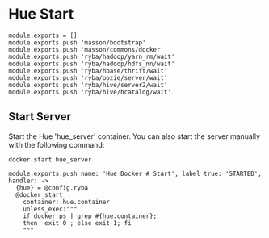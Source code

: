 
# Hue Start

    module.exports = []
    module.exports.push 'masson/bootstrap'
    module.exports.push 'masson/commons/docker'
    module.exports.push 'ryba/hadoop/yarn_rm/wait'
    module.exports.push 'ryba/hadoop/hdfs_nn/wait'
    module.exports.push 'ryba/hbase/thrift/wait'
    module.exports.push 'ryba/oozie/server/wait'
    module.exports.push 'ryba/hive/server2/wait'
    module.exports.push 'ryba/hive/hcatalog/wait'


## Start Server

Start the Hue 'hue_server' container. You can also start the server manually with the following
command:

```
docker start hue_server
```

    module.exports.push name: 'Hue Docker # Start', label_true: 'STARTED', handler: ->
      {hue} = @config.ryba
      @docker_start
        container: hue.container
        unless_exec:"""
        if docker ps | grep #{hue.container};
        then  exit 0 ; else exit 1; fi
        """
